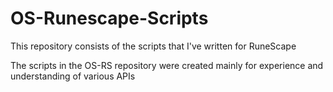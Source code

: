 # OS-Runescape-Scripts
This repository consists of the scripts that I've written for RuneScape

The scripts in the OS-RS repository were created mainly for experience and understanding of various APIs
